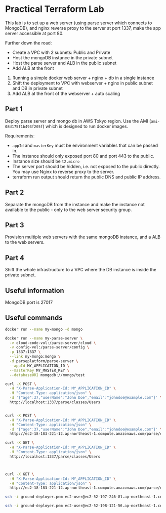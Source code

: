 # Practical Terraform Lab

This lab is to set up a web server (using parse server which connects to MongoDB), and nginx reverse proxy to the server at port 1337, make the app server accessible at port 80.

Further down the road:
- Create a VPC with 2 subnets: Public and Private
- Host the mongoDB instance in the private subnet
- Host the parse server and ALB in the public subnet
- Add ALB at the front

1. Running a simple docker web server + nginx + db in a single instance
2. Shift the deployment to VPC with webserver + nginx in public subnet and DB in private subnet
3. Add ALB at the front of the webserver + auto scaling

## Part 1

Deploy parse server and mongo db in AWS Tokyo region. Use the AMI (`ami-08d175f1b493f205f`) which is designed to run docker images.

Requirements:
* `appId` and `masterKey` must be environment variables that can be passed in.
* The instance should only exposed port 80 and port 443 to the public.
* Instance size should be `t2.micro`
* The server port should be hidden, i.e. not exposed to the public directly. You may use Nginx to reverse proxy to the server.
* terraform run output should return the public DNS and public IP address.

## Part 2

Separate the mongoDB from the instance and make the instance not available to the public - only to the web server security group.

## Part 3

Provision multiple web servers with the same mongoDB instance, and a ALB to the web servers.

## Part 4

Shift the whole infrastructure to a VPC where the DB instance is inside the private subnet.

## Useful information

MongoDB port is 27017

## Useful commands

```bash
docker run --name my-mongo -d mongo
```

```bash
docker run --name my-parse-server \
  -v cloud-code-vol:/parse-server/cloud \
  -v config-vol:/parse-server/config \
  -p 1337:1337 \
  --link my-mongo:mongo \
  -d parseplatform/parse-server \
  --appId MY_APPLICATION_ID \
  --masterKey MY_MASTER_KEY \
  --databaseURI mongodb://mongo/test
```

```bash
curl -X POST \
  -H "X-Parse-Application-Id: MY_APPLICATION_ID" \
  -H "Content-Type: application/json" \
  -d '{"age":37,"userName":"John Doe","email":"johndoe@example.com"}' \
  http://localhost:1337/parse/classes/Users


curl -X POST \
  -H "X-Parse-Application-Id: MY_APPLICATION_ID" \
  -H "Content-Type: application/json" \
  -d '{"age":37,"userName":"John Doe","email":"johndoe@example.com"}' \
  http://ec2-18-183-221-12.ap-northeast-1.compute.amazonaws.com/parse/classes/Users
```

```bash
curl -X GET \
  -H "X-Parse-Application-Id: MY_APPLICATION_ID" \
  -H "Content-Type: application/json" \
  http://localhost:1337/parse/classes/Users



curl -X GET \
  -H "X-Parse-Application-Id: MY_APPLICATION_ID" \
  -H "Content-Type: application/json" \
  http://ec2-18-183-221-12.ap-northeast-1.compute.amazonaws.com/parse/classes/Users
```

```bash
ssh -i ground-deployer.pem ec2-user@ec2-52-197-246-81.ap-northeast-1.compute.amazonaws.com

ssh -i ground-deployer.pem ec2-user@ec2-52-198-121-56.ap-northeast-1.compute.amazonaws.com
```